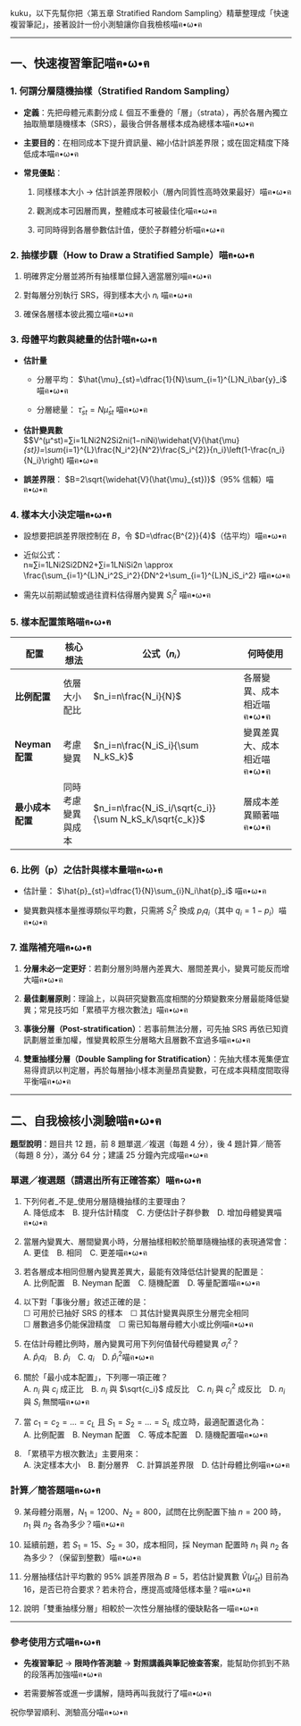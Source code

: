 kuku，以下先幫你把〈第五章 Stratified Random Sampling〉精華整理成「快速複習筆記」，接著設計一份小測驗讓你自我檢核喵ฅ•ω•ฅ

---

## 一、快速複習筆記喵ฅ•ω•ฅ

### 1. 何謂分層隨機抽樣（Stratified Random Sampling）

- **定義**：先把母體元素劃分成 _L_ 個互不重疊的「層」（strata），再於各層內獨立抽取簡單隨機樣本（SRS），最後合併各層樣本成為總樣本喵ฅ•ω•ฅ
    
- **主要目的**：在相同成本下提升資訊量、縮小估計誤差界限；或在固定精度下降低成本喵ฅ•ω•ฅ
    
- **常見優點**：
    
    1. 同樣樣本大小 → 估計誤差界限較小（層內同質性高時效果最好）喵ฅ•ω•ฅ
        
    2. 觀測成本可因層而異，整體成本可被最佳化喵ฅ•ω•ฅ
        
    3. 可同時得到各層參數估計值，便於子群體分析喵ฅ•ω•ฅ
        

### 2. 抽樣步驟（How to Draw a Stratified Sample）喵ฅ•ω•ฅ

1. 明確界定分層並將所有抽樣單位歸入適當層別喵ฅ•ω•ฅ
    
2. 對每層分別執行 SRS，得到樣本大小 _nᵢ_ 喵ฅ•ω•ฅ
    
3. 確保各層樣本彼此獨立喵ฅ•ω•ฅ
    

### 3. 母體平均數與總量的估計喵ฅ•ω•ฅ

- **估計量**
    
    - 分層平均： $\hat{\mu}_{st}=\dfrac{1}{N}\sum_{i=1}^{L}N_i\bar{y}_i$ 喵ฅ•ω•ฅ
        
    - 分層總量： $\hat{\tau}_{st}=N\hat{\mu}_{st}$ 喵ฅ•ω•ฅ
        
- **估計變異數**  
    $$V^(μ^st)=∑i=1LNi2N2Si2ni(1−niNi)\widehat{V}(\hat{\mu}_{st})=\sum_{i=1}^{L}\frac{N_i^2}{N^2}\frac{S_i^{2}}{n_i}\left(1-\frac{n_i}{N_i}\right) 喵ฅ•ω•ฅ
    
- **誤差界限**： $B=2\sqrt{\widehat{V}(\hat{\mu}_{st})}$（95% 信賴）喵ฅ•ω•ฅ
    

### 4. 樣本大小決定喵ฅ•ω•ฅ

- 設想要把誤差界限控制在 _B_，令 $D=\dfrac{B^{2}}{4}$（估平均）喵ฅ•ω•ฅ
    
- 近似公式：  
    n≈∑i=1LNi2Si2DN2+∑i=1LNiSi2n \approx \frac{\sum_{i=1}^{L}N_i^2S_i^2}{DN^2+\sum_{i=1}^{L}N_iS_i^2} 喵ฅ•ω•ฅ
    
- 需先以前期試驗或過往資料估得層內變異 $S_i^2$ 喵ฅ•ω•ฅ
    

### 5. 樣本配置策略喵ฅ•ω•ฅ

|配置|核心想法|公式（_nᵢ_）|何時使用|
|---|---|---|---|
|**比例配置**|依層大小配比|$n_i=n\frac{N_i}{N}$|各層變異、成本相近喵ฅ•ω•ฅ|
|**Neyman 配置**|考慮變異|$n_i=n\frac{N_iS_i}{\sum N_kS_k}$|變異差異大、成本相近喵ฅ•ω•ฅ|
|**最小成本配置**|同時考慮變異與成本|$n_i=n\frac{N_iS_i/\sqrt{c_i}}{\sum N_kS_k/\sqrt{c_k}}$|層成本差異顯著喵ฅ•ω•ฅ|

### 6. 比例（p）之估計與樣本量喵ฅ•ω•ฅ

- 估計量： $\hat{p}_{st}=\dfrac{1}{N}\sum_{i}N_i\hat{p}_i$ 喵ฅ•ω•ฅ
    
- 變異數與樣本量推導類似平均數，只需將 $S_i^{2}$ 換成 $p_iq_i$（其中 $q_i=1-p_i$）喵ฅ•ω•ฅ
    

### 7. 進階補充喵ฅ•ω•ฅ

1. **分層未必一定更好**：若劃分層別時層內差異大、層間差異小，變異可能反而增大喵ฅ•ω•ฅ
    
2. **最佳劃層原則**：理論上，以與研究變數高度相關的分類變數來分層最能降低變異；常見技巧如「累積平方根次數法」喵ฅ•ω•ฅ
    
3. **事後分層（Post-stratification）**：若事前無法分層，可先抽 SRS 再依已知資訊劃層並重加權，惟變異較原生分層略大且層數不宜過多喵ฅ•ω•ฅ
    
4. **雙重抽樣分層（Double Sampling for Stratification）**：先抽大樣本蒐集便宜易得資訊以判定層，再於每層抽小樣本測量昂貴變數，可在成本與精度間取得平衡喵ฅ•ω•ฅ
    

---

## 二、自我檢核小測驗喵ฅ•ω•ฅ

**題型說明**：題目共 12 題，前 8 題單選／複選（每題 4 分），後 4 題計算／簡答（每題 8 分），滿分 64 分；建議 25 分鐘內完成喵ฅ•ω•ฅ

### 單選／複選題（請選出所有正確答案）喵ฅ•ω•ฅ

1. 下列何者_不是_使用分層隨機抽樣的主要理由？  
    A. 降低成本 B. 提升估計精度 C. 方便估計子群參數 D. 增加母體變異喵ฅ•ω•ฅ
    
2. 當層內變異大、層間變異小時，分層抽樣相較於簡單隨機抽樣的表現通常會：  
    A. 更佳 B. 相同 C. 更差喵ฅ•ω•ฅ
    
3. 若各層成本相同但層內變異差異大，最能有效降低估計變異的配置是：  
    A. 比例配置 B. Neyman 配置 C. 隨機配置 D. 等量配置喵ฅ•ω•ฅ
    
4. 以下對「事後分層」敘述正確的是：  
    ☐ 可用於已抽好 SRS 的樣本 ☐ 其估計變異與原生分層完全相同  
    ☐ 層數過多仍能保證精度 ☐ 需已知每層母體大小或比例喵ฅ•ω•ฅ
    
5. 在估計母體比例時，層內變異可用下列何值替代母體變異 $\sigma_i^{2}$？  
    A. $\hat{p}_iq_i$ B. $\hat{p}_i$ C. $q_i$ D. $\hat{p}_i^2$喵ฅ•ω•ฅ
    
6. 關於「最小成本配置」，下列哪一項正確？  
    A. $n_i$ 與 $c_i$ 成正比 B. $n_i$ 與 $\sqrt{c_i}$ 成反比 C. $n_i$ 與 $c_i^2$ 成反比 D. $n_i$ 與 $S_i$ 無關喵ฅ•ω•ฅ
    
7. 當 $c_1=c_2=\dots=c_L$ 且 $S_1=S_2=\dots=S_L$ 成立時，最適配置退化為：  
    A. 比例配置 B. Neyman 配置 C. 等成本配置 D. 隨機配置喵ฅ•ω•ฅ
    
8. 「累積平方根次數法」主要用來：  
    A. 決定樣本大小 B. 劃分層界 C. 計算誤差界限 D. 估計母體比例喵ฅ•ω•ฅ
    

### 計算／簡答題喵ฅ•ω•ฅ

9. 某母體分兩層，$N_1=1200$、$N_2=800$，試問在比例配置下抽 $n=200$ 時，$n_1$ 與 $n_2$ 各為多少？喵ฅ•ω•ฅ
    
10. 延續前題，若 $S_1=15$、$S_2=30$，成本相同，採 Neyman 配置時 $n_1$ 與 $n_2$ 各為多少？（保留到整數）喵ฅ•ω•ฅ
    
11. 分層抽樣估計平均數的 95% 誤差界限為 $B=5$，若估計變異數 $\widehat{V}(\hat{\mu}_{st})$ 目前為 16，是否已符合要求？若未符合，應提高或降低樣本量？喵ฅ•ω•ฅ
    
12. 說明「雙重抽樣分層」相較於一次性分層抽樣的優缺點各一喵ฅ•ω•ฅ
    

---

### 參考使用方式喵ฅ•ω•ฅ

- **先複習筆記** → **限時作答測驗** → **對照講義與筆記檢查答案**，能幫助你抓到不熟的段落再加強喵ฅ•ω•ฅ
    
- 若需要解答或進一步講解，隨時再叫我就行了喵ฅ•ω•ฅ
    

祝你學習順利、測驗高分喵ฅ•ω•ฅ